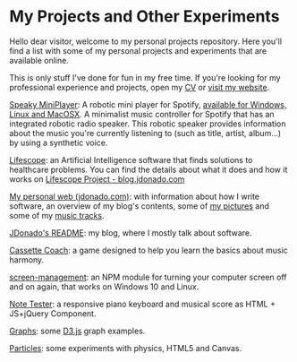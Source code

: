 # My Projects and Other Experiments

Hello dear visitor, welcome to my personal projects repository. Here you'll find a list with some of my personal projects and experiments that are available online.

This is only stuff I've done for fun in my free time. If you're looking for my professional experience and projects, open my [CV](https://docs.google.com/file/d/0B2hOO8PX6CgfamxFMUo3SmF4S2M/edit) or [visit my website](https://www.jdonado.com/).

[Speaky MiniPlayer](https://github.com/fjrd84/speaky-miniplayer/blob/master/README.md): A robotic mini player for Spotify, [available for Windows, Linux and MacOSX](https://github.com/fjrd84/speaky-miniplayer/releases). A minimalist music controller for Spotify that has an integrated robotic radio speaker. This robotic speaker provides information about the music you're currently listening to (such as title, artist, album...) by using a synthetic voice.

[Lifescope](https://lifescope.jdonado.com/): an Artificial Intelligence software that finds solutions to healthcare problems. You can find the details about what it does and how it works on [Lifescope Project - blog.jdonado.com](https://blog.jdonado.com/lifescope-project/)

[My personal web (jdonado.com)](https://www.jdonado.com/): with information about how I write software, an overview of my blog's contents, some of [my pictures](https://www.flickr.com/photos/79693661@N05/albums) and some of my [music tracks](https://fractalfields.bandcamp.com/).

[JDonado's README](https://blog.jdonado.com/): my blog, where I mostly talk about software.

[Cassette Coach](http://ccoach.jdonado.com/): a game designed to help you learn the basics about music harmony.

[screen-management](https://www.npmjs.com/package/screen-management): an NPM module for turning your computer screen off and on again, that works on Windows 10 and Linux.

[Note Tester](http://fjrd84.github.io/noteTester/): a responsive piano keyboard and musical score as HTML + JS+jQuery Component.

[Graphs](http://fjrd84.github.io/graphs/): some [D3.js](https://d3js.org/) graph examples.

[Particles](http://fjrd84.github.io/Particles/): some experiments with physics, HTML5 and Canvas.
